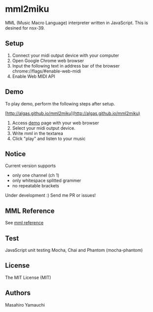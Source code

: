 # mml2miku

MML (Music Macro Language) interpreter written in JavaScript.
This is desined for nsx-39.

## Setup

1. Connect your midi output device with your computer
2. Open Google Chrome web browser
3. Input the following text in address bar of the browser  
chrome://flags/#enable-web-midi
4. Enable Web MIDI API

## Demo

To play demo, perform the following steps after setup.

[http://algas.github.io/mml2miku](http://algas.github.io/mml2miku)

1. Access [demo](http://algas.github.io/mml2miku) page with your web browser
2. Select your midi output device.
3. Write mml in the textarea
4. Click "play" and listen to your music

## Notice

Current version supports  
* only one channel (ch 1)
* only whitespace splitted grammer
* no repeatable brackets

Under development :)
Send me PR or issues!

## MML Reference

See [mml reference](https://github.com/algas/mml2miku/blob/master/docs/mml.md)

## Test

JavaScript unit testing
Mocha, Chai and Phantom (mocha-phantom)

## License

The MIT License (MIT)

## Authors

Masahiro Yamauchi
